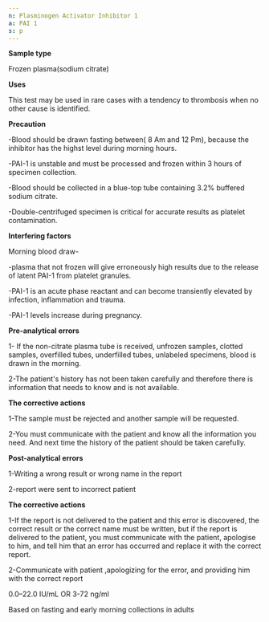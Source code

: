 ```yaml
---
n: Plasminogen Activator Inhibitor 1
a: PAI 1
s: p
---
```


__Sample type__ 

Frozen plasma(sodium citrate)

__Uses__ 

This test may be used in rare cases with a tendency to  thrombosis when no other cause is identified.

__Precaution__ 

-Blood should be drawn fasting between( 8 Am and 12 Pm), because the inhibitor has the highst level during morning hours.

-PAI-1 is unstable and must be processed and frozen within 3 hours of specimen collection.

-Blood should be collected in a blue-top tube containing 3.2% buffered sodium citrate.

-Double-centrifuged specimen is critical for accurate results as platelet contamination.

__Interfering factors__ 

Morning blood draw-

-plasma that not frozen will give erroneously high results due to the release of latent PAI-1 from platelet granules.

-PAI-1 is an acute phase reactant and can become transiently elevated by infection, inflammation and trauma.

-PAI-1 levels increase during pregnancy. 

__Pre-analytical errors__

1- If the non-citrate plasma tube is received, unfrozen samples, clotted samples, overfilled tubes, underfilled tubes, unlabeled specimens, blood is drawn in the morning.

2-The patient's history has not been taken carefully and therefore there is information that needs to know and is not available.

__The corrective actions__

1-The sample must be rejected and another sample will be requested.

2-You must communicate with the patient and know all the information you need. And next time the history of the patient should be taken carefully.

__Post-analytical errors__

1-Writing a wrong result or wrong name in the report

2-report were sent to incorrect patient

__The corrective actions__

1-If the report is not delivered to the patient and this error is discovered, the correct result or the correct name must be written, but if the report is delivered to the patient, you must communicate with the patient, apologise to him, and tell him that an error has occurred and replace it with the correct report.

2-Communicate with patient ,apologizing for the error, and providing him with the correct report


 0.0–22.0 IU/mL   OR    3-72 ng/ml 
 
Based on fasting and early morning collections in adults